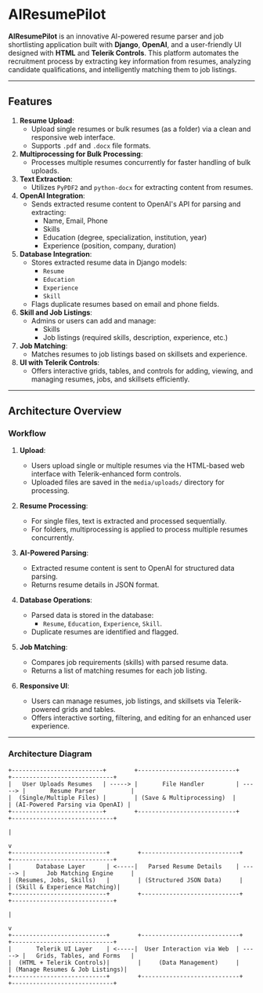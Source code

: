 # AIResumePilot

**AIResumePilot** is an innovative AI-powered resume parser and job shortlisting application built with **Django**, **OpenAI**, and a user-friendly UI designed with **HTML** and **Telerik Controls**. This platform automates the recruitment process by extracting key information from resumes, analyzing candidate qualifications, and intelligently matching them to job listings.

---

## Features
1. **Resume Upload**:
   - Upload single resumes or bulk resumes (as a folder) via a clean and responsive web interface.
   - Supports `.pdf` and `.docx` file formats.
2. **Multiprocessing for Bulk Processing**:
   - Processes multiple resumes concurrently for faster handling of bulk uploads.
3. **Text Extraction**:
   - Utilizes `PyPDF2` and `python-docx` for extracting content from resumes.
4. **OpenAI Integration**:
   - Sends extracted resume content to OpenAI's API for parsing and extracting:
     - Name, Email, Phone
     - Skills
     - Education (degree, specialization, institution, year)
     - Experience (position, company, duration)
5. **Database Integration**:
   - Stores extracted resume data in Django models:
     - `Resume`
     - `Education`
     - `Experience`
     - `Skill`
   - Flags duplicate resumes based on email and phone fields.
6. **Skill and Job Listings**:
   - Admins or users can add and manage:
     - Skills
     - Job listings (required skills, description, experience, etc.)
7. **Job Matching**:
   - Matches resumes to job listings based on skillsets and experience.
8. **UI with Telerik Controls**:
   - Offers interactive grids, tables, and controls for adding, viewing, and managing resumes, jobs, and skillsets efficiently.

---

## Architecture Overview

### Workflow
1. **Upload**:
   - Users upload single or multiple resumes via the HTML-based web interface with Telerik-enhanced form controls.
   - Uploaded files are saved in the `media/uploads/` directory for processing.

2. **Resume Processing**:
   - For single files, text is extracted and processed sequentially.
   - For folders, multiprocessing is applied to process multiple resumes concurrently.

3. **AI-Powered Parsing**:
   - Extracted resume content is sent to OpenAI for structured data parsing.
   - Returns resume details in JSON format.

4. **Database Operations**:
   - Parsed data is stored in the database:
     - `Resume`, `Education`, `Experience`, `Skill`.
   - Duplicate resumes are identified and flagged.

5. **Job Matching**:
   - Compares job requirements (skills) with parsed resume data.
   - Returns a list of matching resumes for each job listing.

6. **Responsive UI**:
   - Users can manage resumes, job listings, and skillsets via Telerik-powered grids and tables.
   - Offers interactive sorting, filtering, and editing for an enhanced user experience.

---

### Architecture Diagram

```plaintext
+--------------------------+        +----------------------------+        +-----------------------------+
|   User Uploads Resumes   | -----> |       File Handler         | -----> |       Resume Parser          |
|  (Single/Multiple Files) |        | (Save & Multiprocessing)  |        | (AI-Powered Parsing via OpenAI) |
+--------------------------+        +----------------------------+        +-----------------------------+
                                                                               |
                                                                               v
+---------------------------+        +----------------------------+        +-----------------------------+
|       Database Layer      | <-----|   Parsed Resume Details    | -----> |      Job Matching Engine     |
| (Resumes, Jobs, Skills)   |        | (Structured JSON Data)     |        | (Skill & Experience Matching)|
+---------------------------+        +----------------------------+        +-----------------------------+
                                                                               |
                                                                               v
+---------------------------+        +----------------------------+        +-----------------------------+
|       Telerik UI Layer    | <-----|  User Interaction via Web  | -----> |   Grids, Tables, and Forms   |
|  (HTML + Telerik Controls)|        |     (Data Management)     |        | (Manage Resumes & Job Listings)|
+---------------------------+        +----------------------------+        +-----------------------------+
